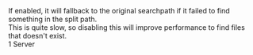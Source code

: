 <function name="holylib_filesystem_splitfallback" parent="" type="libraryfield">
    <description>
      If enabled, it will fallback to the original searchpath if it failed to find something in the split path.<br>
      This is quite slow, so disabling this will improve performance to find files that doesn't exist.<br>
      <added version="0.3"></added>
    </description>
    <value>1</value>
    <realm>Server</realm>
</function>